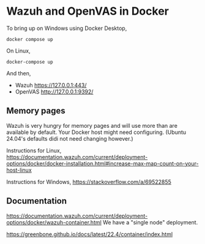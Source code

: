 # Wazuh and OpenVAS in Docker

To bring up on Windows using Docker Desktop,
```
docker compose up
```

On Linux,
```
docker-compose up
```

And then,

* Wazuh https://127.0.0.1:443/
* OpenVAS http://127.0.0.1:9392/

## Memory pages

Wazuh is very hungry for memory pages and will use more than are available by
default. Your Docker host might need configuring. (Ubuntu 24.04's defaults
didi not need changing however.)

Instructions for Linux,
https://documentation.wazuh.com/current/deployment-options/docker/docker-installation.html#increase-max-map-count-on-your-host-linux

Instructions for Windows,
https://stackoverflow.com/a/69522855

## Documentation

https://documentation.wazuh.com/current/deployment-options/docker/wazuh-container.html
We have a "single node" deployment.

https://greenbone.github.io/docs/latest/22.4/container/index.html
